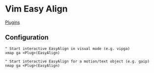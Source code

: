 # Vim Easy Align

[Plugins](plugins.md)

## Configuration
```viml
" Start interactive EasyAlign in visual mode (e.g. vipga)
xmap ga <Plug>(EasyAlign)

" Start interactive EasyAlign for a motion/text object (e.g. gaip)
nmap ga <Plug>(EasyAlign)
```

<!-- vim: set ft=vim: set conceallevel=0-->
